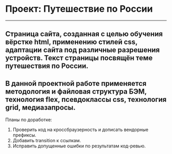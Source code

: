 # Проект: **Путешествие по России**
------
Страница сайта, созданная с целью обучения вёрстке html, применению стилей css, адаптации сайта под различные разрешения устройств. Текст страницы посвящён теме путешествия по России.
------
В данной проектной работе применяется методология и файловая структура БЭМ, технология flex, псевдоклассы css, технология grid, медиазапросы.
------
Планы по доработке:
1. Проверить код на кроссбраузерность и дописать вендорные префиксы.
2. Добавить transition к ссылкам.
3. Исправить допущенные ошибки по результатам код-ревью.
